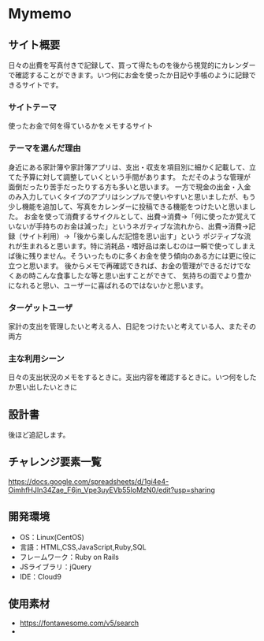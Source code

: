 # Mymemo

## サイト概要
日々の出費を写真付きで記録して、買って得たものを後から視覚的にカレンダーで確認することができます。いつ何にお金を使ったか日記や手帳のように記録できるサイトです。

### サイトテーマ
使ったお金で何を得ているかをメモするサイト

### テーマを選んだ理由
身近にある家計簿や家計簿アプリは、支出・収支を項目別に細かく記載して、立てた予算に対して調整していくという手間があります。
ただそのような管理が面倒だったり苦手だったりする方も多いと思います。
一方で現金の出金・入金のみ入力していくタイプのアプリはシンプルで使いやすいと思いましたが、もう少し機能を追加して、写真をカレンダーに投稿できる機能をつけたいと思いました。
お金を使って消費するサイクルとして、出費→消費→「何に使ったか覚えていないが手持ちのお金は減った」というネガティブな流れから、出費→消費→記録（サイト利用）→「後から楽しんだ記憶を思い出す」という
ポジティブな流れが生まれると思います。特に消耗品・嗜好品は楽しむのは一瞬で使ってしまえば後に残りません。そういったものに多くお金を使う傾向のある方には更に役に立つと思います。
後からメモで再確認できれば、お金の管理ができるだけでなくあの時こんな食事したな等と思い出すことができて、
気持ちの面でより豊かになれると思い、ユーザーに喜ばれるのではないかと思います。


### ターゲットユーザ
家計の支出を管理したいと考える人、日記をつけたいと考えている人、またその両方

### 主な利用シーン
日々の支出状況のメモをするときに。支出内容を確認するときに。いつ何をしたか思い出したいときに

## 設計書
後ほど追記します。

## チャレンジ要素一覧

https://docs.google.com/spreadsheets/d/1gi4e4-OimhfHJIn34Zae_F6jn_Vpe3uyEVb55IoMzN0/edit?usp=sharing

## 開発環境
- OS：Linux(CentOS)
- 言語：HTML,CSS,JavaScript,Ruby,SQL
- フレームワーク：Ruby on Rails
- JSライブラリ：jQuery
- IDE：Cloud9

## 使用素材
- https://fontawesome.com/v5/search
-

